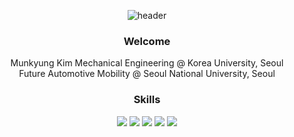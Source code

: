 <div align="center">

  ![header](https://capsule-render.vercel.app/api?type=Waving&color=random&text=Munkyung%20Kim)

  ### Welcome
  Munkyung Kim
  Mechanical Engineering @ Korea University, Seoul
  </br>
  Future Automotive Mobility @ Seoul National University, Seoul
  </br>
  ### Skills
  <img src="https://img.shields.io/badge/Python-3776AB?style=flat-square&logo=Python&logoColor=white"/>
  <img src="https://img.shields.io/badge/PyTorch-EE4C2C?style=flat-square&logo=pytorch&logoColor=white"/>
  <img src="https://img.shields.io/badge/Keras-D0000?style=flat-square&logo=keras&logoColor=white"/>
  <img src="https://img.shields.io/badge/C++-00599C?style=flat-square&logo=cplusplus&logoColor=white"/>
  <img src="https://img.shields.io/badge/ROS-22314E?style=flat-square&logo=ros&logoColor=white"/>
</div>
